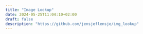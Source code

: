 ```yaml
---
title: "Image Lookup"
date: 2024-05-25T11:04:10+02:00
draft: false
description: "https://github.com/jensjeflensje/img_lookup"
---
```


